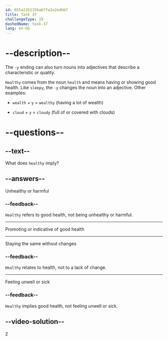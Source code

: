 ```yaml
---
id: 655a235215bab7fa2a2e4bb7
title: Task 37
challengeType: 19
dashedName: task-37
lang: en-US
---
```


# --description--

The `-y` ending can also turn nouns into adjectives that describe a characteristic or quality.

`Healthy` comes from the noun `health` and means having or showing good health. Like `sleepy`, the `-y` changes the noun into an adjective. Other examples:

- `wealth` + `y` = `wealthy` (having a lot of wealth)

- `cloud` + `y` = `cloudy` (full of or covered with clouds)

# --questions--

## --text--

What does `healthy` imply?

## --answers--

Unhealthy or harmful

### --feedback--

`Healthy` refers to good health, not being unhealthy or harmful.

---

Promoting or indicative of good health

---

Staying the same without changes

### --feedback--

`Healthy` relates to health, not to a lack of change.

---

Feeling unwell or sick

### --feedback--

`Healthy` implies good health, not feeling unwell or sick.

## --video-solution--

2
